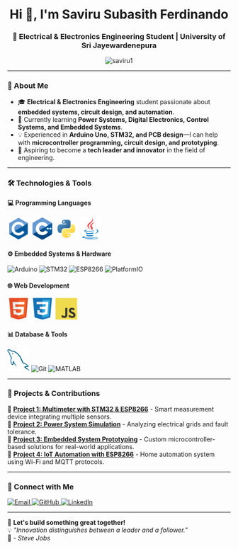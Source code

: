 <h1 align="center">Hi 👋, I'm Saviru Subasith Ferdinando</h1>
<h3 align="center">🚀 Electrical & Electronics Engineering Student | University of Sri Jayewardenepura</h3>

<p align="center">
  <img src="https://komarev.com/ghpvc/?username=saviru1&label=Profile%20views&color=0e75b6&style=flat" alt="saviru1" />
</p>

---

### 🌟 About Me
- 🎓 **Electrical & Electronics Engineering** student passionate about **embedded systems, circuit design, and automation**.
- 🌱 Currently learning **Power Systems, Digital Electronics, Control Systems, and Embedded Systems**.
- 💡 Experienced in **Arduino Uno, STM32, and PCB design**—I can help with **microcontroller programming, circuit design, and prototyping**.
- 🎯 Aspiring to become a **tech leader and innovator** in the field of engineering.

---

### 🛠️ Technologies & Tools

#### **💻 Programming Languages**
<p align="left">
  <img src="https://raw.githubusercontent.com/devicons/devicon/master/icons/c/c-original.svg" alt="C" width="50" height="50"/>
  <img src="https://raw.githubusercontent.com/devicons/devicon/master/icons/cplusplus/cplusplus-original.svg" alt="C++" width="50" height="50"/>
  <img src="https://raw.githubusercontent.com/devicons/devicon/master/icons/python/python-original.svg" alt="Python" width="50" height="50"/>
  <img src="https://raw.githubusercontent.com/devicons/devicon/master/icons/java/java-original.svg" alt="Java" width="50" height="50"/>
</p>

#### **⚙️ Embedded Systems & Hardware**
<p align="left">
  <img src="https://cdn.worldvectorlogo.com/logos/arduino-1.svg" alt="Arduino" width="50" height="50"/>
  <img src="https://upload.wikimedia.org/wikipedia/commons/thumb/8/87/STMicroelectronics_logo.svg/1024px-STMicroelectronics_logo.svg.png" alt="STM32" width="100" height="40"/>
  <img src="https://upload.wikimedia.org/wikipedia/commons/thumb/5/5a/ESP8266_Logo.svg/2560px-ESP8266_Logo.svg.png" alt="ESP8266" width="80" height="40"/>
  <img src="https://upload.wikimedia.org/wikipedia/commons/3/34/PlatformIO_logo.svg" alt="PlatformIO" width="80" height="40"/>
</p>

#### **🌐 Web Development**
<p align="left">
  <img src="https://raw.githubusercontent.com/devicons/devicon/master/icons/html5/html5-original.svg" alt="HTML5" width="50" height="50"/>
  <img src="https://raw.githubusercontent.com/devicons/devicon/master/icons/css3/css3-original.svg" alt="CSS3" width="50" height="50"/>
  <img src="https://raw.githubusercontent.com/devicons/devicon/master/icons/javascript/javascript-original.svg" alt="JavaScript" width="50" height="50"/>
</p>

#### **📊 Database & Tools**
<p align="left">
  <img src="https://raw.githubusercontent.com/devicons/devicon/master/icons/mysql/mysql-original.svg" alt="MySQL" width="50" height="50"/>
  <img src="https://www.vectorlogo.zone/logos/git-scm/git-scm-icon.svg" alt="Git" width="50" height="50"/>
  <img src="https://upload.wikimedia.org/wikipedia/commons/2/21/Matlab_Logo.png" alt="MATLAB" width="50" height="50"/>
</p>

---

### 📂 Projects & Contributions

🔹 **[Project 1: Multimeter with STM32 & ESP8266](#)** - Smart measurement device integrating multiple sensors.  
🔹 **[Project 2: Power System Simulation](#)** - Analyzing electrical grids and fault tolerance.  
🔹 **[Project 3: Embedded System Prototyping](#)** - Custom microcontroller-based solutions for real-world applications.  
🔹 **[Project 4: IoT Automation with ESP8266](#)** - Home automation system using Wi-Fi and MQTT protocols.

---

### 🔗 Connect with Me
<p align="left">
  <a href="mailto:ssferdinando2002@gmail.com">
    <img src="https://upload.wikimedia.org/wikipedia/commons/8/8c/Gmail_Logo.svg" alt="Email" width="50" height="40"/>
  </a>
  <a href="https://github.com/saviru1">
    <img src="https://upload.wikimedia.org/wikipedia/commons/9/91/Octicons-mark-github.svg" alt="GitHub" width="50" height="50"/>
  </a>
  <a href="https://www.linkedin.com/in/saviru-ferdinando-subasith2002/">
    <img src="https://upload.wikimedia.org/wikipedia/commons/c/ca/LinkedIn_logo_initials.png" alt="LinkedIn" width="50" height="50"/>
  </a>
</p>

---

🚀 **Let's build something great together!**  
💡 *"Innovation distinguishes between a leader and a follower."*  
🎯 *- Steve Jobs*
